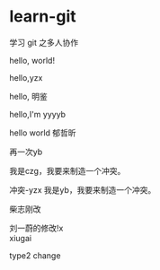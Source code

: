# learn-git
学习 git 之多人协作

hello, world!

hello,yzx

hello, 明鉴

hello,I'm yyyyb

hello world 郁哲昕

再一次yb

我是czg，我要来制造一个冲突。

冲突-yzx
我是yb，我要来制造一个冲突。

柴志刚改

刘一蔚的修改!x    
xiugai

type2 change